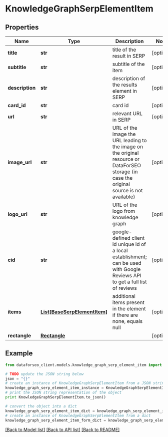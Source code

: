 # KnowledgeGraphSerpElementItem


## Properties

Name | Type | Description | Notes
------------ | ------------- | ------------- | -------------
**title** | **str** | title of the result in SERP | [optional] 
**subtitle** | **str** | subtitle of the item | [optional] 
**description** | **str** | description of the results element in SERP | [optional] 
**card_id** | **str** | card id | [optional] 
**url** | **str** | relevant URL in SERP | [optional] 
**image_url** | **str** | URL of the image the URL leading to the image on the original resource or DataForSEO storage (in case the original source is not available) | [optional] 
**logo_url** | **str** | URL of the logo from knowledge graph | [optional] 
**cid** | **str** | google-defined client id unique id of a local establishment; can be used with Google Reviews API to get a full list of reviews | [optional] 
**items** | [**List[BaseSerpElementItem]**](BaseSerpElementItem.md) | additional items present in the element if there are none, equals null | [optional] 
**rectangle** | [**Rectangle**](Rectangle.md) |  | [optional] 

## Example

```python
from dataforseo_client.models.knowledge_graph_serp_element_item import KnowledgeGraphSerpElementItem

# TODO update the JSON string below
json = "{}"
# create an instance of KnowledgeGraphSerpElementItem from a JSON string
knowledge_graph_serp_element_item_instance = KnowledgeGraphSerpElementItem.from_json(json)
# print the JSON string representation of the object
print KnowledgeGraphSerpElementItem.to_json()

# convert the object into a dict
knowledge_graph_serp_element_item_dict = knowledge_graph_serp_element_item_instance.to_dict()
# create an instance of KnowledgeGraphSerpElementItem from a dict
knowledge_graph_serp_element_item_form_dict = knowledge_graph_serp_element_item.from_dict(knowledge_graph_serp_element_item_dict)
```
[[Back to Model list]](../README.md#documentation-for-models) [[Back to API list]](../README.md#documentation-for-api-endpoints) [[Back to README]](../README.md)


